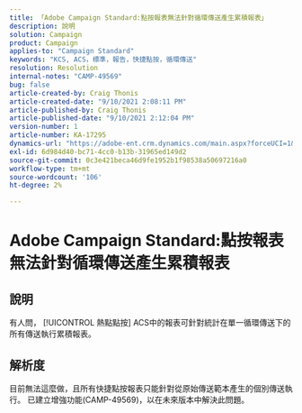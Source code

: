 ```yaml
---
title: 「Adobe Campaign Standard:點按報表無法針對循環傳送產生累積報表」
description: 說明
solution: Campaign
product: Campaign
applies-to: "Campaign Standard"
keywords: "KCS, ACS，標準，報告，快捷點按，循環傳送"
resolution: Resolution
internal-notes: "CAMP-49569"
bug: false
article-created-by: Craig Thonis
article-created-date: "9/10/2021 2:08:11 PM"
article-published-by: Craig Thonis
article-published-date: "9/10/2021 2:12:04 PM"
version-number: 1
article-number: KA-17295
dynamics-url: "https://adobe-ent.crm.dynamics.com/main.aspx?forceUCI=1&pagetype=entityrecord&etn=knowledgearticle&id=14217383-4012-ec11-b6e6-000d3a597bfc"
exl-id: 6d984d40-bc71-4cc0-b13b-31965ed149d2
source-git-commit: 0c3e421beca46d9fe1952b1f98538a50697216a0
workflow-type: tm+mt
source-wordcount: '106'
ht-degree: 2%

---
```


# Adobe Campaign Standard:點按報表無法針對循環傳送產生累積報表

## 說明


有人問， [!UICONTROL 熱點點按] ACS中的報表可針對統計在單一循環傳送下的所有傳送執行累積報表。


## 解析度


目前無法這麼做，且所有快捷點按報表只能針對從原始傳送範本產生的個別傳送執行。 已建立增強功能(CAMP-49569)，以在未來版本中解決此問題。
